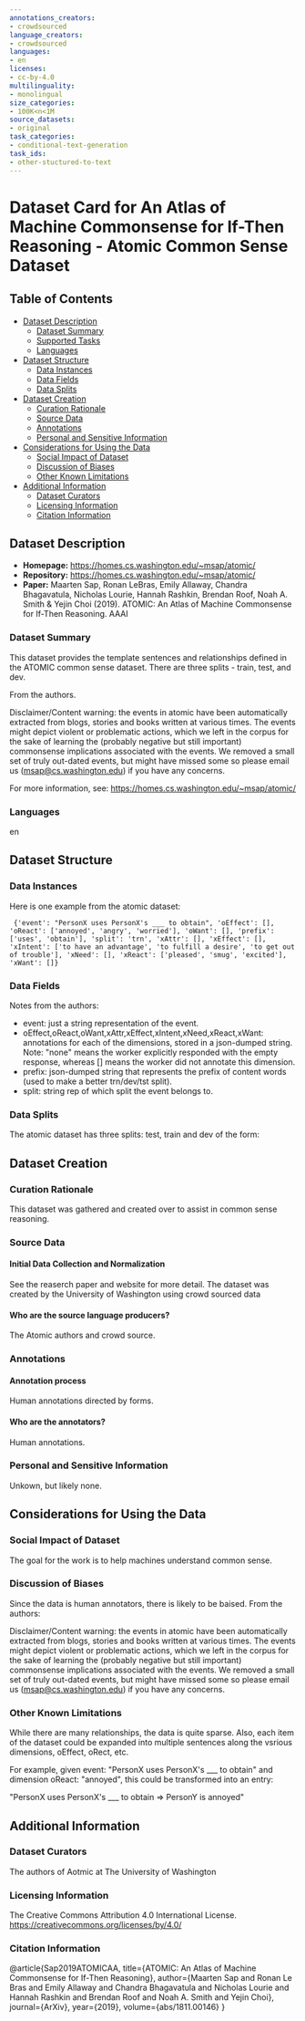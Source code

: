 ```yaml
---
annotations_creators:
- crowdsourced
language_creators:
- crowdsourced
languages:
- en
licenses:
- cc-by-4.0
multilinguality:
- monolingual
size_categories:
- 100K<n<1M
source_datasets:
- original
task_categories:
- conditional-text-generation
task_ids:
- other-stuctured-to-text
---
```


# Dataset Card for An Atlas of Machine Commonsense for If-Then Reasoning - Atomic Common Sense Dataset

## Table of Contents
- [Dataset Description](#dataset-description)
  - [Dataset Summary](#dataset-summary)
  - [Supported Tasks](#supported-tasks-and-leaderboards)
  - [Languages](#languages)
- [Dataset Structure](#dataset-structure)
  - [Data Instances](#data-instances)
  - [Data Fields](#data-instances)
  - [Data Splits](#data-instances)
- [Dataset Creation](#dataset-creation)
  - [Curation Rationale](#curation-rationale)
  - [Source Data](#source-data)
  - [Annotations](#annotations)
  - [Personal and Sensitive Information](#personal-and-sensitive-information)
- [Considerations for Using the Data](#considerations-for-using-the-data)
  - [Social Impact of Dataset](#social-impact-of-dataset)
  - [Discussion of Biases](#discussion-of-biases)
  - [Other Known Limitations](#other-known-limitations)
- [Additional Information](#additional-information)
  - [Dataset Curators](#dataset-curators)
  - [Licensing Information](#licensing-information)
  - [Citation Information](#citation-information)

## Dataset Description

- **Homepage:**
https://homes.cs.washington.edu/~msap/atomic/
- **Repository:**
https://homes.cs.washington.edu/~msap/atomic/
- **Paper:**
Maarten Sap, Ronan LeBras, Emily Allaway, Chandra Bhagavatula, Nicholas Lourie, Hannah Rashkin, Brendan Roof, Noah A. Smith & Yejin Choi (2019). ATOMIC: An Atlas of Machine Commonsense for If-Then Reasoning. AAAI

### Dataset Summary

This dataset provides the template sentences and
relationships defined in the ATOMIC common sense dataset. There are
three splits - train, test, and dev.

From the authors.

Disclaimer/Content warning: the events in atomic have been
automatically extracted from blogs, stories and books written at
various times. The events might depict violent or problematic actions,
which we left in the corpus for the sake of learning the (probably
negative but still important) commonsense implications associated with
the events. We removed a small set of truly out-dated events, but
might have missed some so please email us (msap@cs.washington.edu) if
you have any concerns.


For more information, see: https://homes.cs.washington.edu/~msap/atomic/

### Languages
en

## Dataset Structure

### Data Instances

Here is one example from the atomic dataset:


`` 
{'event': "PersonX uses PersonX's ___ to obtain", 'oEffect': [], 'oReact': ['annoyed', 'angry', 'worried'], 'oWant': [], 'prefix': ['uses', 'obtain'], 'split': 'trn', 'xAttr': [], 'xEffect': [], 'xIntent': ['to have an advantage', 'to fulfill a desire', 'to get out of trouble'], 'xNeed': [], 'xReact': ['pleased', 'smug', 'excited'], 'xWant': []}
``


### Data Fields

Notes from the authors:

* event: just a string representation of the event.
* oEffect,oReact,oWant,xAttr,xEffect,xIntent,xNeed,xReact,xWant: annotations for each of the dimensions, stored in a json-dumped string.
  Note: "none" means the worker explicitly responded with the empty response, whereas [] means the worker did not annotate this dimension.
* prefix: json-dumped string that represents the prefix of content words (used to make a better trn/dev/tst split).
* split: string rep of which split the event belongs to.

### Data Splits

The atomic dataset has three splits: test, train and dev of the form:

## Dataset Creation

### Curation Rationale

This dataset was gathered and created over to assist in common sense reasoning.

### Source Data

#### Initial Data Collection and Normalization

See the reaserch paper and website for more detail. The dataset was
created by the University of Washington using crowd sourced data


#### Who are the source language producers?

The Atomic authors and crowd source.

### Annotations

#### Annotation process

Human annotations directed by forms.

#### Who are the annotators?

Human annotations.

### Personal and Sensitive Information

Unkown, but likely none.

## Considerations for Using the Data

### Social Impact of Dataset

The goal for the work is to help machines understand common sense.

### Discussion of Biases

Since the data is human annotators, there is likely to be baised. From the authors:


Disclaimer/Content warning: the events in atomic have been automatically extracted from blogs, stories and books written at various times. The events might depict violent or problematic actions, which we left in the corpus for the sake of learning the (probably negative but still important) commonsense implications associated with the events. We removed a small set of truly out-dated events, but might have missed some so please email us (msap@cs.washington.edu) if you have any concerns.


### Other Known Limitations

While there are many relationships, the data is quite sparse. Also, each item of the dataset could be expanded into multiple sentences along the vsrious dimensions, oEffect, oRect, etc.

For example, given event: "PersonX uses PersonX's ___ to obtain" and dimension oReact: "annoyed", this could be transformed into an entry:

"PersonX uses PersonX's ___ to obtain => PersonY is annoyed"

## Additional Information

### Dataset Curators

The authors of Aotmic at The University of Washington

### Licensing Information

The Creative Commons Attribution 4.0 International License. https://creativecommons.org/licenses/by/4.0/

### Citation Information

@article{Sap2019ATOMICAA,
  title={ATOMIC: An Atlas of Machine Commonsense for If-Then Reasoning},
  author={Maarten Sap and Ronan Le Bras and Emily Allaway and Chandra Bhagavatula and Nicholas Lourie and Hannah Rashkin and Brendan Roof and Noah A. Smith and Yejin Choi},
  journal={ArXiv},
  year={2019},
  volume={abs/1811.00146}
}
